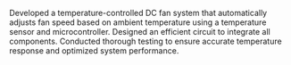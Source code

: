 Developed a temperature-controlled DC fan system that automatically adjusts fan speed based on ambient temperature using a temperature sensor and microcontroller. Designed an efficient circuit to integrate all components. Conducted thorough testing to ensure accurate temperature response and optimized system performance.
